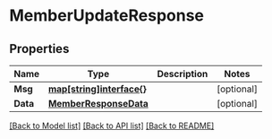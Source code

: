 # MemberUpdateResponse

## Properties

Name | Type | Description | Notes
------------ | ------------- | ------------- | -------------
**Msg** | [**map[string]interface{}**](.md) |  | [optional] 
**Data** | [**MemberResponseData**](MemberResponse_data.md) |  | [optional] 

[[Back to Model list]](../README.md#documentation-for-models) [[Back to API list]](../README.md#documentation-for-api-endpoints) [[Back to README]](../README.md)


